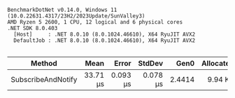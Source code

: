 ```

BenchmarkDotNet v0.14.0, Windows 11 (10.0.22631.4317/23H2/2023Update/SunValley3)
AMD Ryzen 5 2600, 1 CPU, 12 logical and 6 physical cores
.NET SDK 8.0.403
  [Host]     : .NET 8.0.10 (8.0.1024.46610), X64 RyuJIT AVX2
  DefaultJob : .NET 8.0.10 (8.0.1024.46610), X64 RyuJIT AVX2


```
| Method             | Mean     | Error    | StdDev   | Gen0   | Allocated |
|------------------- |---------:|---------:|---------:|-------:|----------:|
| SubscribeAndNotify | 33.71 μs | 0.093 μs | 0.078 μs | 2.4414 |   9.94 KB |
